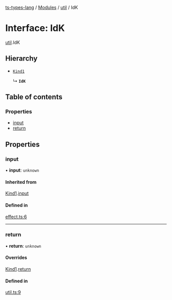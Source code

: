 [ts-types-lang](../README.md) / [Modules](../modules.md) / [util](../modules/util.md) / IdK

# Interface: IdK

[util](../modules/util.md).IdK

## Hierarchy

- [`Kind1`](effect.Kind1.md)

  ↳ **`IdK`**

## Table of contents

### Properties

- [input](util.IdK.md#input)
- [return](util.IdK.md#return)

## Properties

### input

• **input**: `unknown`

#### Inherited from

[Kind1](effect.Kind1.md).[input](effect.Kind1.md#input)

#### Defined in

[effect.ts:6](https://github.com/phenax/ts-types-runtime-environment/blob/6c7b4f3/stdlib/effect.ts#L6)

___

### return

• **return**: `unknown`

#### Overrides

[Kind1](effect.Kind1.md).[return](effect.Kind1.md#return)

#### Defined in

[util.ts:9](https://github.com/phenax/ts-types-runtime-environment/blob/6c7b4f3/stdlib/util.ts#L9)

